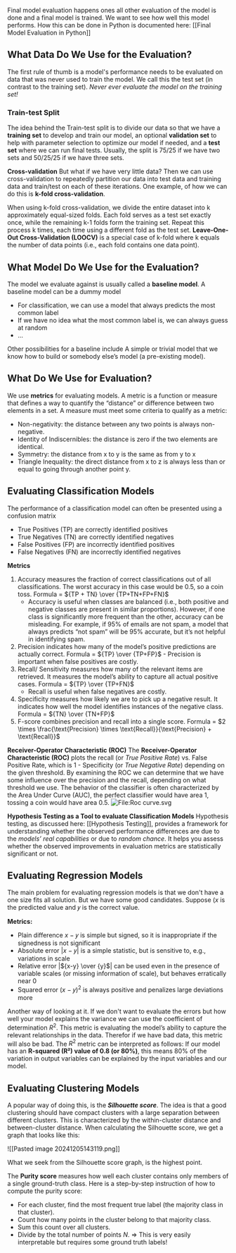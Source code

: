 Final model evaluation happens ones all other evaluation of the model is done and a final model is trained. We want to see how well this model performs. How this can be done in Python is documented here: [[Final Model Evaluation in Python]]
## What Data Do We Use for the Evaluation?
The first rule of thumb is a model's performance needs to be evaluated on data that was never used to train the model. We call this the test set (in contrast to the training set). *Never ever evaluate the model on the training set!*
### Train-test Split
The idea behind the Train-test split is to divide our data so that we have a **training set** to develop and train our model, an optional **validation set** to help with parameter selection to optimize our model if needed, and a **test set** where we can run final tests. Usually, the split is 75/25 if we have two sets and 50/25/25 if we have three sets. 

**Cross-validation**
But what if we have very little data? Then we can use cross-validation to repeatedly partition our data into test data and training data and train/test on each of these iterations. One example, of how we can do this is **k-fold cross-validation**.

When using k-fold cross-validation, we divide the entire dataset into k approximately equal-sized folds. Each fold serves as a test set exactly once, while the remaining k-1 folds form the training set. Repeat this process k times, each time using a different fold as the test set. **Leave-One-Out Cross-Validation (LOOCV)** is a special case of k-fold where k equals the number of data points (i.e., each fold contains one data point).
## What Model Do We Use for the Evaluation?
The model we evaluate against is usually called a **baseline model**. A baseline model can be a dummy model  
- For classification, we can use a model that always predicts the most common label  
- If we have no idea what the most common label is, we can always guess at random 
- ... 

Other possibilities for a baseline include A simple or trivial model that we know how to build or somebody else’s model (a pre-existing model).
## What Do We Use for Evaluation?
We use **metrics** for evaluating models. A metric is a function or measure that defines a way to quantify the “distance” or difference between two elements in a set. A measure must meet some criteria to qualify as a metric:
- Non-negativity:  the distance between any two points is always non-negative.
- Identity of Indiscernibles: the distance is zero if the two elements are identical.
- Symmetry: the distance from x to y is the same as from y to x
- Triangle Inequality: the direct distance from x to z is always less than or equal to going through another point y.
## Evaluating Classification Models
The performance of a classification model can often be presented using a confusion matrix  
- True Positives (TP) are correctly identified positives  
- True Negatives (TN) are correctly identified negatives  
- False Positives (FP) are incorrectly identified positives  
- False Negatives (FN) are incorrectly identified negatives

**Metrics**
1. Accuracy measures the fraction of correct classifications out of all classifications. The worst accuracy in this case would be 0.5, so a coin toss. Formula = ${TP + TN} \over {TP+TN+FP+FN}$
	- Accuracy is useful when classes are balanced (i.e., both positive and negative classes are present in similar proportions). However, if one class is significantly more frequent than the other, accuracy can be misleading. For example, if 95% of emails are not spam, a model that always predicts “not spam” will be 95% accurate, but it’s not helpful in identifying spam.
2. Precision indicates how many of the model’s positive predictions are actually correct. Formula = ${TP} \over {TP+FP}$
	- Precision is important when false positives are costly.
3. Recall/ Sensitivity measures how many of the relevant items are retrieved. It measures the model’s ability to capture all actual positive cases. Formula = ${TP} \over {TP+FN}$
	- Recall is useful when false negatives are costly.
4. Specificity measures how likely we are to pick up a negative result. It indicates how well the model identifies instances of the negative class. Formula = ${TN} \over {TN+FP}$
5. F-score combines precision and recall into a single score. Formula = $2 \times \frac{\text{Precision} \times \text{Recall}}{\text{Precision} + \text{Recall}}$

**Receiver-Operator Characteristic (ROC)**
The **Receiver-Operator Characteristic (ROC)** plots the recall (or *True Positive Rate*) vs. False Positive Rate, which is 1 - Specificity (or *True Negative Rate*) depending on the given threshold. By examining the ROC we can determine that we have some influence over the precision and the recall, depending on what threshold we use.
The behavior of the classifier is often characterized by the Area Under Curve (AUC), the perfect classifier would have area 1, tossing a coin would have area 0.5.
![File:Roc curve.svg](https://upload.wikimedia.org/wikipedia/commons/thumb/1/13/Roc_curve.svg/512px-Roc_curve.svg.png?20210909040029)

**Hypothesis Testing as a Tool to evaluate Classification Models**
Hypothesis testing, as discussed here: [[Hypothesis Testing]], provides a framework for understanding whether the observed performance differences are due to the *models’ real capabilities* or due to *random chance*. It helps you assess whether the observed improvements in evaluation metrics are statistically significant or not.
## Evaluating Regression Models
The main problem for evaluating regression models is that we don't have a one size fits all solution. But we have some good candidates. Suppose ($x$ is the predicted value and 𝑦 is the correct value.

**Metrics:**
- Plain difference $x$ − 𝑦 is simple but signed, so it is inappropriate if the signedness is not significant  
- Absolute error |$x$ − 𝑦| is a simple statistic, but is sensitive to, e.g., variations in scale  
- Relative error |${x-y} \over {y}$| can be used even in the presence of variable scales (or missing information of scale), but behaves erratically near 0  
- Squared error ($x$ − 𝑦)$^2$ is always positive and penalizes large deviations more

Another way of looking at it. If we don't want to evaluate the errors but how well your model explains the variance we can use the coefficient of determination $R^2$. This metric is evaluating the model’s ability to capture the relevant relationships in the data. Therefor if we have bad data, this metric will also be bad. The $R^2$ metric can be interpreted as follows: If our model has an **R-squared (R²) value of 0.8 (or 80%)**, this means 80% of the variation in output variables can be explained by the input variables and our model.
## Evaluating Clustering Models
A popular way of doing this, is the ***Silhouette score***. The idea is that a good clustering should have compact clusters with a large separation between different clusters. This is characterized by the within-cluster distance and between-cluster distance. When calculating the Silhouette score, we get a graph that looks like this: 

![[Pasted image 20241205143119.png]]

What we seek from the Silhouette score graph, is the highest point. 

The **Purity score** measures how well each cluster contains only members of a single ground-truth class. Here is a step-by-step instruction of how to compute the purity score:
- For each cluster, find the most frequent true label (the majority class in that cluster).
- Count how many points in the cluster belong to that majority class.
- Sum this count over all clusters.
- Divide by the total number of points $N$.
=> This is very easily interpretable but requires some ground truth labels!